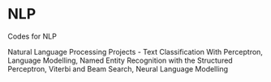 # NLP
Codes for NLP

Natural Language Processing Projects - Text Classification With Perceptron, Language Modelling, Named Entity Recognition with the Structured
Perceptron, Viterbi and Beam Search, Neural Language Modelling
